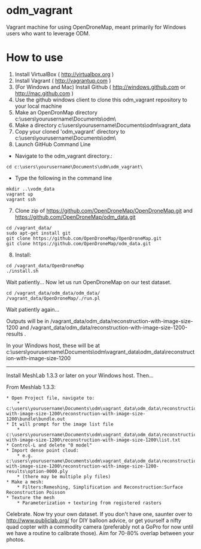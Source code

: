 odm_vagrant
===========

Vagrant machine for using OpenDroneMap, meant primarily for Windows users who want to leverage ODM.

How to use
==========

1. Install VirtualBox ( http://virtualbox.org )
2. Install Vagrant ( http://vagrantup.com )
3. (For Windows and Mac) Install Github ( http://windows.github.com or http://mac.github.com )
4. Use the github windows client to clone this odm_vagrant repository to your local machine
5. Make an OpenDronMap directory c:\users\yourusername\Documents\odm\
6. Make a directory c:\users\yourusername\Documents\odm\vagrant_data
7. Copy your cloned 'odm_vagrant' directory to c:\users\yourusername\Documents\odm\
8. Launch GitHub Command Line
 * Navigate to the odm_vagrant directory.:

 ```
 cd c:\users\yourusername\Documents\odm\odm_vagrant\
 ```
 * Type the following in the command line

  ```
  mkdir ..\vodm_data
  vagrant up
  vagrant ssh
  ```

7. Clone zip of https://github.com/OpenDroneMap/OpenDroneMap.git and https://github.com/OpenDroneMap/odm_data.git

  ```
  cd /vagrant_data/
  sudo apt-get install git
  git clone https://github.com/OpenDroneMap/OpenDroneMap.git
  git clone https://github.com/OpenDroneMap/odm_data.git
  ```

8. Install:

  ```
  cd /vagrant_data/OpenDroneMap
  ./install.sh
  ```

Wait patiently...
Now let us run OpenDroneMap on our test dataset.

```
cd /vagrant_data/odm_data/odm_data/
/vagrant_data/OpenDroneMap/./run.pl
```

Wait patiently again...

Outputs will be in /vagrant_data/odm_data/reconstruction-with-image-size-1200 and /vagrant_data/odm_data/reconstruction-with-image-size-1200-results .

In your Windows host, these will be at c:\users\yourusername\Documents\odm\vagrant_data\odm_data\reconstruction-with-image-size-1200

---

Install MeshLab 1.3.3 or later on your Windows host. Then...

From Meshlab 1.3.3:

	* Open Project file, navigate to:
		* c:\users\yourusername\Documents\odm\vagrant_data\odm_data\reconstruction-with-image-size-1200\reconstruction-with-image-size-1200\bundle\bundle.out
	* It will prompt for the image list file
		* c:\users\yourusername\Documents\odm\vagrant_data\odm_data\reconstruction-with-image-size-1200\reconstruction-with-image-size-1200\list.txt
	* Control-L and delete "0 model"
	* Import dense point cloud:
		* e.g. c:\users\yourusername\Documents\odm\vagrant_data\odm_data\reconstruction-with-image-size-1200\reconstruction-with-image-size-1200-results\option-0000.ply
		* (there may be multiple ply files)
	* Make a mesh:
		* Filters:Remeshing, Simplification and Reconstruction:Surface Reconstruction Poisson
	* Texture the mesh
		* Parameterization + texturing from registered rasters

Celebrate. Now try your own dataset. If you don't have one, saunter over to http://www.publiclab.org/ for DIY balloon advice, or get yourself a nifty quad copter with a commodity camera (preferably not a GoPro for now until we have a routine to calibrate those). Aim for 70-80% overlap between your photos.
